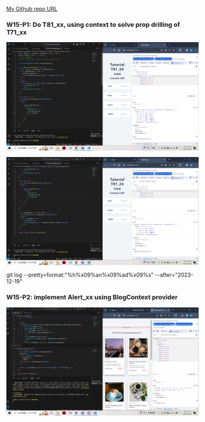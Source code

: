 
[My Github repo URL](https://github.com/209410124/1121-wp1-demo-209410124)


### W15-P1: Do T81_xx, using context to solve prop drilling of T71_xx
 
![](w15-p1-1.png)
 
![](w15-p1-2.png)

git log --pretty=format:"%h%x09%an%x09%ad%x09%s" --after="2023-12-19"

### W15-P2: implement Alert_xx using BlogContext provider
 
![](w15-p2.png)
 